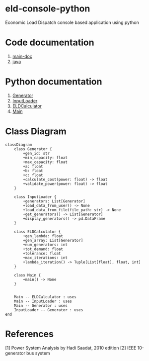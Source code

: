 <script src="https://cdn.jsdelivr.net/npm/mathjax@3/es5/tex-mml-chtml.js"></script> 
<script type="module"> 
    Array.from(document.getElementsByClassName("language-mermaid")).forEach(el => { el.classList.add("mermaid"); }); 
    import mermaid from 'https://cdn.jsdelivr.net/npm/mermaid@11.4.1/dist/mermaid.esm.min.mjs'; 
    mermaid.initialize({ startOnLoad: true, theme: 'light' }); 
</script>

# eld-console-python
Economic Load Dispatch console based application using python


# Code documentation
1. [main-doc](https://sree2011.github.io/eld-console-main-doc/)
2. [java](https://sree2011.github.io/eld-console-java/)


# Python documentation

1. [Generator](./docs/src/Generator.html)
2. [InputLoader](./docs/src/InputLoader.html)
3. [ELDCalculator](./docs/src/ELDCalculator.html)
4. [Main](./docs/src/Main.html)


# Class Diagram

```mermaid
classDiagram
    class Generator {
        +gen_id: str
        +min_capacity: float
        +max_capacity: float
        +a: float
        +b: float
        +c: float
        +calculate_cost(power: float) -> float
        +validate_power(power: float) -> float
    }

    class InputLoader {
        +generators: List[Generator]
        +load_data_from_user() -> None
        +load_data_from_file(file_path: str) -> None
        +get_generators() -> List[Generator]
        +display_generators() -> pd.DataFrame
    }

    class ELDCalculator {
        +gen_lambda: float
        +gen_array: List[Generator]
        +num_generators: int
        +tot_demand: float
        +tolerance: float
        +max_iterations: int
        +lambda_iteration() -> Tuple[List[float], float, int]
    }

    class Main {
        +main() -> None
    }


    Main -- ELDCalculator : uses
    Main -- InputLoader : uses
    Main -- Generator : uses
    InputLoader -- Generator : uses
end

```


# References
[1] Power System Analysis by Hadi Saadat, 2010 edition
[2] IEEE 10-generator bus system